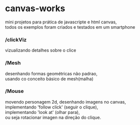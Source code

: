 # canvas-works
mini projetos para prática de javascripte e html canvas,<br>
todos os exemplos foram criados e testados em um smartphone

### /clickViz 
vizualizando detalhes sobre o clice

### /Mesh 
desenhando formas geométricas não padrao,<br> 
usando co conceito básico de mesh(malha) 

### /Mouse 
movendo personagem 2d, 
desenhando imagens no canvas,  
implementando 'follow click' (seguir o clique),  
implementando 'look at' (olhar para),  
ou seja rotacionar imagen na direção do clique. 
